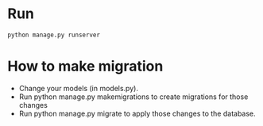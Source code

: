 # Run
`python manage.py runserver`

# How to make migration
- Change your models (in models.py).
- Run python manage.py makemigrations to create migrations for those changes
- Run python manage.py migrate to apply those changes to the database.